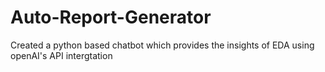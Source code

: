 # Auto-Report-Generator
Created a python based chatbot which provides the insights of EDA using openAI's API intergtation
